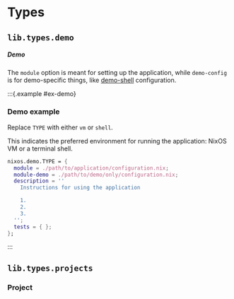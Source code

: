 # Types


## `lib.types.demo`

##### Demo

The `module` option is meant for setting up the application, while `demo-config` is for demo-specific things, like [demo-shell](./overview/demo/shell.nix) configuration.

:::{.example #ex-demo}

### Demo example

 Replace `TYPE` with either `vm` or `shell`.

 This indicates the preferred environment for running the application:
 NixOS VM or a terminal shell.

 ```nix
 nixos.demo.TYPE = {
   module = ./path/to/application/configuration.nix;
   module-demo = ./path/to/demo/only/configuration.nix;
   description = ''
     Instructions for using the application

     1.
     2.
     3.
   '';
   tests = { };
 };
 ```
:::

## `lib.types.projects`

### Project


